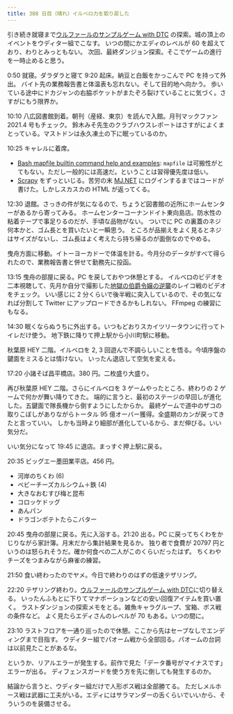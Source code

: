 ```yaml
---
title: 308 日目（晴れ）イルベロ力を取り戻した
---
```


引き続き就寝まで[ウルファールのサンプルゲーム with DTC][bshf21b] の探索。城の頂上のイベントをウディター組でこなす。
いつの間にかエディのレベルが 60 を超えており、わりとみっともない。
次回、最終ダンジョン探索。そこでゲームの進行を一時止めると思う。

0:50 就寝。ダラダラと寝て 9:20 起床。納豆と白飯をかっこんで PC を持って外出。
バイト先の業務報告書と体温表も忘れない。そして目的地へ向かう。
歩いている途中にドカジャンの右脇ポケットがまたぞろ裂けていることに気づく。さすがにもう限界か。

10:10 八広図書館到着。朝刊（産経、東京）を読んで入館。月刊マックファン 2021.4 号もチェック。
鈴木みそ先生のクラブハウスレポートはさすがによくまとっている。マストドンは永久凍土の下に眠っているのか。

10:25 キャレルに着席。

* [Bash mapfile builtin command help and examples](https://www.computerhope.com/unix/bash/mapfile.htm):
  `mapfile` は可搬性がとてもない。ただし一般的には高速だ。ということは習得優先度は低い。
* [Scrapy][scrapy] をずっといじる。苦労の末 [MJ.NET][mjnet] にログインするまではコードが書けた。しかしスカスカの HTML が返ってくる。

12:30 退館。さっきの件が気になるので、ちょうど図書館の近所にホームセンターがあるから寄ってみる。
ホームセンターコーナンドイト東向島店。防水性の粘着テープで事足りるのだが、手頃な品物がない。
ついでに PC の裏蓋のネジ何本かと、ゴム長とを買いたいと一瞬思う。
ところが品揃えをよく見るとネジはサイズがないし、ゴム長はよく考えたら持ち帰るのが面倒なのでやめる。

曳舟方面に移動。イトーヨーカドーで体温を計る。今月分のデータがすべて得られたので、業務報告書と併せて勤務先に投函。

13:15 曳舟の部屋に戻る。PC を戻しておやつ休憩とする。
イルベロのビデオを二本視聴して、先月か自分で撮影した[地獄の伯爵令嬢の逆襲][bshf21a]のレイコ戦のビデオをチェック。
いい感じに 2 分くらいで後半戦に突入しているので、その気になれば分割して Twitter にアップロードできるかもしれない。
FFmpeg の練習にもなる。

14:30 眠くならぬうちに外出する。いつもどおりスカイツリータウンに行ってトイレだけ使う。
地下鉄に降りて押上駅から小川町駅に移動。

秋葉原 HEY 二階。イルベロを 2, 3 回遊んで不調らしいことを悟る。今頃序盤の鍵面をミスるとは情けない。
いったん退店して空気を変える。

17:20 小諸そば昌平橋店。380 円。二枚盛り大盛り。

再び秋葉原 HEY 二階。さらにイルベロを 3 ゲームやったところ、終わりの 2 ゲームで何かが舞い降りてきた。
端的に言うと、最初のステージの早回しが進化した。五鍵面で隊長機から倒すようにしたからか。
最終ゲームで道中のザコの取りこぼしがありながらトータル 95 億オーバー獲得。全盛期のカンが戻ってきたと言っていい。
しかも当時より細部が進化しているから、まだ伸びる。いい気分だ。

いい気分になって 19:45 に退店。まっすぐ押上駅に戻る。

20:35 ビッグエー墨田業平店。456 円。

* 河岸のちくわ (6)
* ベビーチーズカルシウム＋鉄 (4)
* 大きなおむすび梅と昆布
* コロッケドッグ
* あんパン
* ドラゴンポテトたらこバター

20:45 曳舟の部屋に戻る。先に入浴する。21:20 出る。PC に戻ってちくわをかじりながら家計簿。月末だから集計結果を見るか。
独り者で食費が 20797 円というのは怒られそうだ。確か何食べの二人がこのくらいだったはず。
ちくわやチーズをつまみながら麻雀の練習。

21:50 食い終わったのでヤメ。今日で終わりのはずの低速テザリング。

22:20 テザリング終わり。[ウルファールのサンプルゲーム with DTC][bshf21b]に切り替える。
いったんふもとに下りてマナポーションなどの安い回復アイテムを買い置く。
ラストダンジョンの探索メモをとる。雑魚キャラグループ、宝箱、ボス戦の条件など。
よく見たらエディさんのレベルが 70 もある。いつの間に。

23:10 ラストフロアを一通り巡ったので休憩。ここから先はセーブなしでエンディングまで目指す。
ウディター組でパオーム戦から全部回る。パオームの台詞は以前見たことがあるな。

というか、リアルエラーが発生する。前作で見た「データ番号がマイナスです」エラーが出る。
ディフェンスガードを使う方を先に倒しても発生するのか。

結論から言うと、ウディター組だけで人形ボス戦は全部勝てる。
ただしメルホース戦は武器に工夫がいる。エディにはサラマンダーの舌くらいでいいから、そういうのを装備させる。

[bshf21a]: https://www.freem.ne.jp/win/game/24805
[bshf21b]: https://wodifes.net/game/show/446
[mjnet]: https://www.sega-mj.net/mjac_p/mjlogin/login.jsp
[scrapy]: https://scrapy.org/
